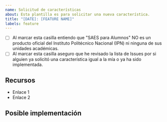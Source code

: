 ```yaml
---
name: Solicitud de características
about: Esta plantilla es para solicitar una nueva característica.
title: "[DATE]: [FEATURE NAME]"
labels: feature
---
```


<!--- Para marcar las casillas reemplaza el espacio por una X dentro del cuadro -->
- [ ] Al marcar esta casilla entiendo que "SAES para Alumnos" NO es un producto oficial del Instituto Politécnico Nacional (IPN) ni ninguna de sus unidades académicas.
- [ ] Al marcar esta casilla aseguro que he revisado la lista de Issues por si alguien ya solicitó una característica igual a la mía o ya ha sido implementada.

<!--- Nota: Si eres desarrollador de aplicaciones Android, podrías desarrollarla por tu cuenta. Lee nuestras pautas para contribuir en https://github.com/RamiroEda/SAES-para-Alumnos/blob/master/CONTRIBUTING.md. -->

<!--- Provee un resumen general de la característica que te gustaría implementar en la aplicación -->

## Recursos
<!--- ¿Tienes imágenes, videos, aplicaciones que lo implementan? Incluye los enlaces en esta sección -->
- Enlace 1
- Enlace 2

## Posible implementación
<!--- NO ES OBLIGATORIO, agrega una descripción detallada de la posible implementación de la característica -->